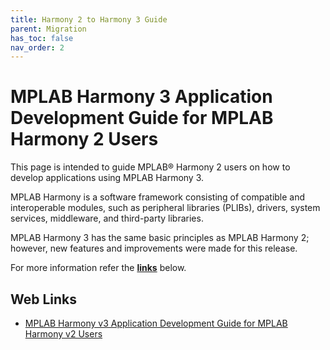 ```yaml
---
title: Harmony 2 to Harmony 3 Guide
parent: Migration
has_toc: false
nav_order: 2
---
```


# MPLAB Harmony 3 Application Development Guide for MPLAB Harmony 2 Users

This page is intended to guide MPLAB®
 Harmony 2 users on how to develop applications using MPLAB
Harmony 3.  

MPLAB Harmony is a software framework consisting of compatible and interoperable modules, such as peripheral
libraries (PLIBs), drivers, system services, middleware, and third-party libraries.  

MPLAB Harmony 3 has the same
basic principles as MPLAB Harmony 2; however, new features and improvements were made for this release.

For more information refer the **[links](#Web-Links)** below.

## <a id="Web-Links"> </a> 
## Web Links

- [MPLAB Harmony v3 Application Development Guide for
MPLAB Harmony v2 Users](http://ww1.microchip.com/downloads/en/Appnotes/MPLAB_Harmonyv3_Application_Development_%20Guide_for_%20MPLAB_Harmonyv2_Users_DS00003388A.pdf)